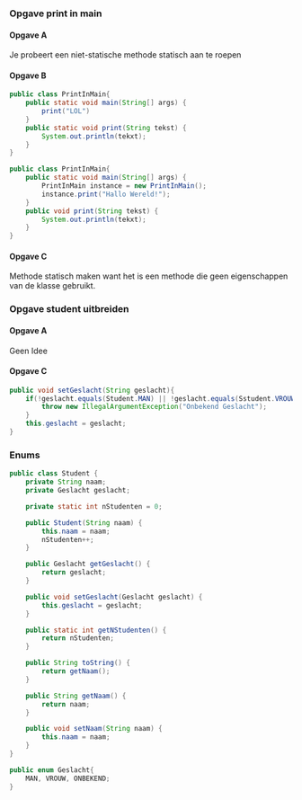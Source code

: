 ### Opgave print in main
#### Opgave A
Je probeert een niet-statische methode statisch aan te roepen

#### Opgave B
``` java
public class PrintInMain{
    public static void main(String[] args) {
        print("LOL")
    }
    public static void print(String tekst) {
        System.out.println(tekxt);
    }
}
```
``` java
public class PrintInMain{
    public static void main(String[] args) {
        PrintInMain instance = new PrintInMain();
        instance.print("Hallo Wereld!");
    }
    public void print(String tekst) {
        System.out.println(tekxt);
    }
}
```

#### Opgave C
Methode statisch maken want het is een methode die geen eigenschappen van de klasse gebruikt.

### Opgave student uitbreiden
#### Opgave A
Geen Idee
#### Opgave C
``` java
public void setGeslacht(String geslacht){
    if(!geslacht.equals(Student.MAN) || !geslacht.equals(Sstudent.VROUW)){
        throw new IllegalArgumentException("Onbekend Geslacht");
    }
    this.geslacht = geslacht;
}
```

### Enums

``` java
public class Student {
	private String naam;
	private Geslacht geslacht;

	private static int nStudenten = 0;

	public Student(String naam) {
		this.naam = naam;
		nStudenten++;
	}

	public Geslacht getGeslacht() {
		return geslacht;
	}

	public void setGeslacht(Geslacht geslacht) {
		this.geslacht = geslacht;
	}

	public static int getNStudenten() {
		return nStudenten;
	}

	public String toString() {
		return getNaam();
	}

	public String getNaam() {
		return naam;
	}

	public void setNaam(String naam) {
		this.naam = naam;
	}
}

public enum Geslacht{
    MAN, VROUW, ONBEKEND;
}

```
